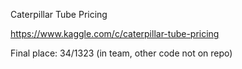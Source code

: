 Caterpillar Tube Pricing

https://www.kaggle.com/c/caterpillar-tube-pricing

Final place: 34/1323 (in team, other code not on repo)